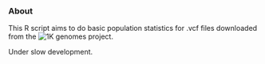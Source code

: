 ### About

This R script aims to do basic population statistics for .vcf files downloaded from the ![1K genomes](https://www.ncbi.nlm.nih.gov/variation/tools/1000genomes/) project.

Under slow development.

